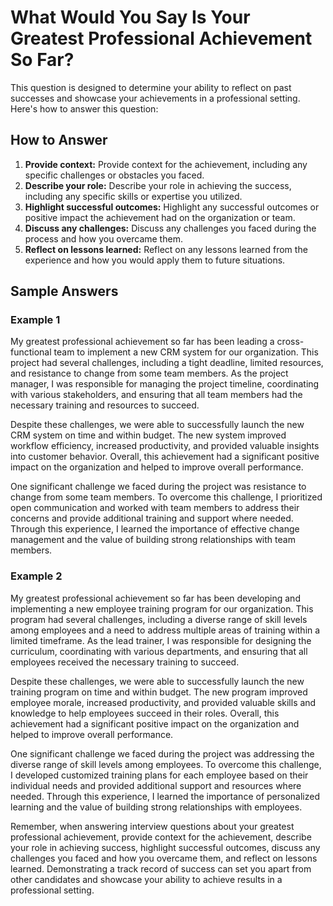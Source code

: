 What Would You Say Is Your Greatest Professional Achievement So Far?
=========================================================================================

This question is designed to determine your ability to reflect on past successes and showcase your achievements in a professional setting. Here's how to answer this question:

How to Answer
-------------

1. **Provide context:** Provide context for the achievement, including any specific challenges or obstacles you faced.
2. **Describe your role:** Describe your role in achieving the success, including any specific skills or expertise you utilized.
3. **Highlight successful outcomes:** Highlight any successful outcomes or positive impact the achievement had on the organization or team.
4. **Discuss any challenges:** Discuss any challenges you faced during the process and how you overcame them.
5. **Reflect on lessons learned:** Reflect on any lessons learned from the experience and how you would apply them to future situations.

Sample Answers
--------------

### Example 1

My greatest professional achievement so far has been leading a cross-functional team to implement a new CRM system for our organization. This project had several challenges, including a tight deadline, limited resources, and resistance to change from some team members. As the project manager, I was responsible for managing the project timeline, coordinating with various stakeholders, and ensuring that all team members had the necessary training and resources to succeed.

Despite these challenges, we were able to successfully launch the new CRM system on time and within budget. The new system improved workflow efficiency, increased productivity, and provided valuable insights into customer behavior. Overall, this achievement had a significant positive impact on the organization and helped to improve overall performance.

One significant challenge we faced during the project was resistance to change from some team members. To overcome this challenge, I prioritized open communication and worked with team members to address their concerns and provide additional training and support where needed. Through this experience, I learned the importance of effective change management and the value of building strong relationships with team members.

### Example 2

My greatest professional achievement so far has been developing and implementing a new employee training program for our organization. This program had several challenges, including a diverse range of skill levels among employees and a need to address multiple areas of training within a limited timeframe. As the lead trainer, I was responsible for designing the curriculum, coordinating with various departments, and ensuring that all employees received the necessary training to succeed.

Despite these challenges, we were able to successfully launch the new training program on time and within budget. The new program improved employee morale, increased productivity, and provided valuable skills and knowledge to help employees succeed in their roles. Overall, this achievement had a significant positive impact on the organization and helped to improve overall performance.

One significant challenge we faced during the project was addressing the diverse range of skill levels among employees. To overcome this challenge, I developed customized training plans for each employee based on their individual needs and provided additional support and resources where needed. Through this experience, I learned the importance of personalized learning and the value of building strong relationships with employees.

Remember, when answering interview questions about your greatest professional achievement, provide context for the achievement, describe your role in achieving success, highlight successful outcomes, discuss any challenges you faced and how you overcame them, and reflect on lessons learned. Demonstrating a track record of success can set you apart from other candidates and showcase your ability to achieve results in a professional setting.
